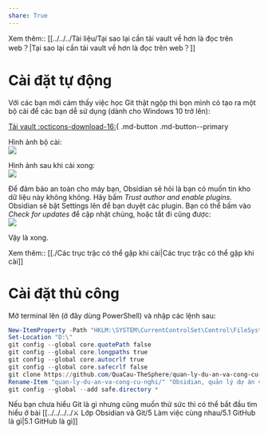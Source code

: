 ```yaml
---  
share: True  
---  
```

Xem thêm:: [[../../../Tài liệu/Tại sao lại cần tải vault về hơn là đọc trên web？|Tại sao lại cần tải vault về hơn là đọc trên web？]]  
  
# Cài đặt tự động  
Với các bạn mới cảm thấy việc học Git thật ngộp thì bọn mình có tạo ra một bộ cài để các bạn dễ sử dụng (dành cho Windows 10 trở lên):  
  
[Tải vault :octicons-download-16:](https://github.com/QuaCau-TheSphere/quan-ly-du-an-va-cong-cu-nghi/releases){ .md-button .md-button--primary   
  
Hình ảnh bộ cài:  
![](https://i.imgur.com/e3iB6N3l.png)  
  
Hình ảnh sau khi cài xong:  
![](https://i.imgur.com/c6PDsL1.png)  
  
Để đảm bảo an toàn cho máy bạn, Obsidian sẽ hỏi là bạn có muốn tin kho dữ liệu này không không. Hãy bấm *Trust author and enable plugins*. Obsidian sẽ bật Settings lên để bạn duyệt các plugin. Bạn có thể bấm vào *Check for updates* để cập nhật chúng, hoặc tắt đi cũng được:  
![](https://i.imgur.com/MhgGMBc.png)   
  
Vậy là xong.   
  
Xem thêm:: [[./Các trục trặc có thể gặp khi cài|Các trục trặc có thể gặp khi cài]]   
  
# Cài đặt thủ công  
Mở terminal lên (ở đây dùng PowerShell) và nhập các lệnh sau:  
```PowerShell  
New-ItemProperty -Path "HKLM:\SYSTEM\CurrentControlSet\Control\FileSystem" -Name "LongPathsEnabled" -Value 1 -PropertyType DWORD -Force  
Set-Location "D:\"   
git config --global core.quotePath false  
git config --global core.longpaths true  
git config --global core.autocrlf true  
git config --global core.safecrlf false  
git clone https://github.com/QuaCau-TheSphere/quan-ly-du-an-va-cong-cu-nghi  
Rename-Item "quan-ly-du-an-va-cong-cu-nghi/" "Obsidian, quản lý dự án và công cụ nghĩ"  
git config --global --add safe.directory *  
```  
  
Nếu bạn chưa hiểu Git là gì nhưng cũng muốn thử sức thì có thể bắt đầu tìm hiểu ở bài [[../../../../⚔️ Lớp Obsidian và Git/5 Làm việc cùng nhau/5.1 GitHub là gì|5.1 GitHub là gì]]  
